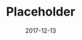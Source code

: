 ---
layout: post
title: Placeholder
image: https://via.placeholder.com/500x400
caption: Lorem ipsum dolor sit amet, consectetur adipiscing elit. 
date: 2017-12-13
tags: []
---
